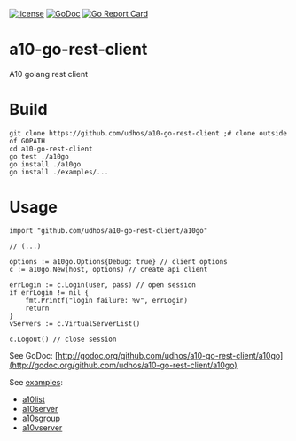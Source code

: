 [![license](http://img.shields.io/badge/license-MIT-blue.svg)](https://github.com/udhos/a10-go-rest-client/blob/master/LICENSE)
[![GoDoc](https://godoc.org/github.com/udhos/a10-go-rest-client?status.svg)](http://godoc.org/github.com/udhos/a10-go-rest-client/a10go)
[![Go Report Card](https://goreportcard.com/badge/github.com/udhos/a10-go-rest-client)](https://goreportcard.com/report/github.com/udhos/a10-go-rest-client)

# a10-go-rest-client
A10 golang rest client

# Build

    git clone https://github.com/udhos/a10-go-rest-client ;# clone outside of GOPATH
    cd a10-go-rest-client
    go test ./a10go
    go install ./a10go
    go install ./examples/...

# Usage

    import "github.com/udhos/a10-go-rest-client/a10go"

    // (...)

    options := a10go.Options{Debug: true} // client options
    c := a10go.New(host, options) // create api client

    errLogin := c.Login(user, pass) // open session
    if errLogin != nil {
        fmt.Printf("login failure: %v", errLogin)
        return
    }
    vServers := c.VirtualServerList()

    c.Logout() // close session

See GoDoc: [http://godoc.org/github.com/udhos/a10-go-rest-client/a10go](http://godoc.org/github.com/udhos/a10-go-rest-client/a10go)

See [examples](https://github.com/udhos/a10-go-rest-client/tree/master/examples):

- [a10list](https://github.com/udhos/a10-go-rest-client/blob/master/examples/a10list/main.go)
- [a10server](https://github.com/udhos/a10-go-rest-client/blob/master/examples/a10server/main.go)
- [a10sgroup](https://github.com/udhos/a10-go-rest-client/blob/master/examples/a10sgroup/main.go)
- [a10vserver](https://github.com/udhos/a10-go-rest-client/blob/master/examples/a10vserver/main.go)

